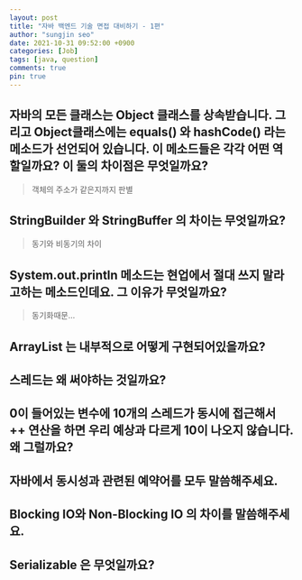 ```yaml
---
layout: post
title: "자바 백엔드 기술 면접 대비하기 - 1편"
author: "sungjin seo"
date: 2021-10-31 09:52:00 +0900
categories: [Job]
tags: [java, question]
comments: true
pin: true
---
```


## 자바의 모든 클래스는 Object 클래스를 상속받습니다. 그리고 Object클래스에는 equals() 와 hashCode() 라는 메소드가 선언되어 있습니다. 이 메소드들은 각각 어떤 역할일까요? 이 둘의 차이점은 무엇일까요?

> 객체의 주소가 같은지까지 판별
>
>
## StringBuilder 와 StringBuffer 의 차이는 무엇일까요?
> 동기와 비동기의 차이
>
>
## System.out.println 메소드는 현업에서 절대 쓰지 말라고하는 메소드인데요. 그 이유가 무엇일까요?
> 동기화때문...
>
>
## ArrayList 는 내부적으로 어떻게 구현되어있을까요?
## 스레드는 왜 써야하는 것일까요?
## 0이 들어있는 변수에 10개의 스레드가 동시에 접근해서 ++ 연산을 하면 우리 예상과 다르게 10이 나오지 않습니다. 왜 그럴까요?
## 자바에서 동시성과 관련된 예약어를 모두 말씀해주세요.
## Blocking IO와 Non-Blocking IO 의 차이를 말씀해주세요.
## Serializable 은 무엇일까요?
